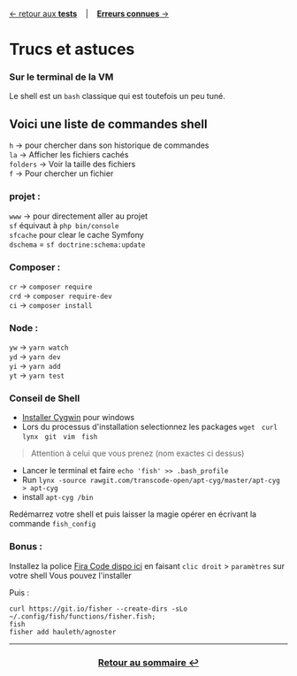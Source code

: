 [&larr; retour aux **tests**](4Tests.md) &nbsp;&nbsp; | &nbsp;&nbsp; [**Erreurs connues** &rarr;](6KnowedErrors.md)

# Trucs et astuces

### Sur le terminal de la VM
Le shell est un `bash` classique qui est toutefois un peu tuné.

## Voici une liste de commandes shell

`h` &rarr; pour chercher dans son historique de commandes<br>
`la` &rarr; Afficher les fichiers cachés<br>
`folders` &rarr; Voir la taille des fichiers<br>
`f` &rarr; Pour chercher un fichier

### projet :
`www` &rarr; pour directement aller au projet<br>
`sf` équivaut à `php bin/console`<br>
`sfcache` pour clear le cache Symfony <br>
`dschema` = `sf doctrine:schema:update`

### Composer :
`cr` &rarr; `composer require`<br>
`crd` &rarr; `composer require-dev` <br>
`ci` &rarr; `composer install` <br>

### Node :
`yw` &rarr; `yarn watch` <br>
`yd` &rarr; `yarn dev`<br>
`yi` &rarr; `yarn add` <br>
`yt` &rarr; `yarn test` <br>

### Conseil de Shell
- [Installer Cygwin](https://www.cygwin.com/) pour windows
- Lors du processus d'installation selectionnez les packages `wget` &nbsp; `curl` &nbsp; `lynx` &nbsp; `git` &nbsp; `vim` &nbsp; `fish`
> Attention à celui que vous prenez (nom exactes ci dessus)
- Lancer le terminal et faire `echo 'fish' >> .bash_profile`
- Run `lynx -source rawgit.com/transcode-open/apt-cyg/master/apt-cyg > apt-cyg`
- install `apt-cyg /bin`

Redémarrez votre shell et puis laisser la magie opérer en écrivant la commande `fish_config`

### Bonus : 
Installez la police [Fira Code dispo ici](https://github.com/tonsky/FiraCode/releases/download/1.206/FiraCode_1.206.zip) en faisant `clic droit` > `paramètres` sur votre shell
Vous pouvez l'installer

Puis :
```
curl https://git.io/fisher --create-dirs -sLo ~/.config/fish/functions/fisher.fish;
fish
fisher add hauleth/agnoster
```
---
### <center>[Retour au sommaire &#8617;](0Sommaire.md)</center>